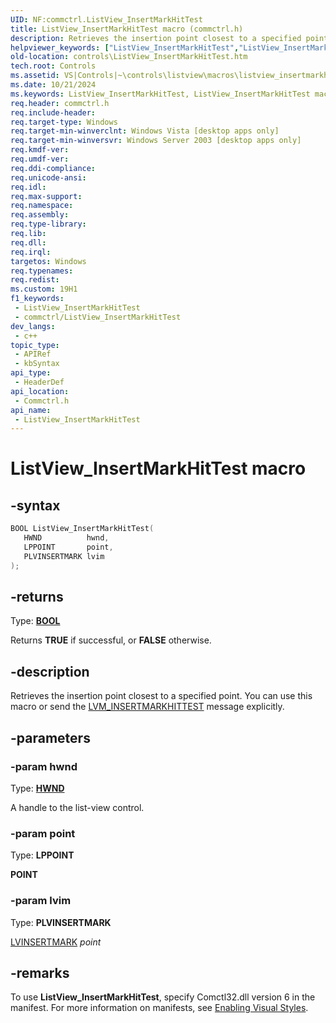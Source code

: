 ```yaml
---
UID: NF:commctrl.ListView_InsertMarkHitTest
title: ListView_InsertMarkHitTest macro (commctrl.h)
description: Retrieves the insertion point closest to a specified point. You can use this macro or send the LVM_INSERTMARKHITTEST message explicitly.
helpviewer_keywords: ["ListView_InsertMarkHitTest","ListView_InsertMarkHitTest macro [Windows Controls]","_win32_ListView_InsertMarkHitTest","_win32_ListView_InsertMarkHitTest_cpp","commctrl/ListView_InsertMarkHitTest","controls.ListView_InsertMarkHitTest","controls._win32_ListView_InsertMarkHitTest"]
old-location: controls\ListView_InsertMarkHitTest.htm
tech.root: Controls
ms.assetid: VS|Controls|~\controls\listview\macros\listview_insertmarkhittest.htm
ms.date: 10/21/2024
ms.keywords: ListView_InsertMarkHitTest, ListView_InsertMarkHitTest macro [Windows Controls], _win32_ListView_InsertMarkHitTest, _win32_ListView_InsertMarkHitTest_cpp, commctrl/ListView_InsertMarkHitTest, controls.ListView_InsertMarkHitTest, controls._win32_ListView_InsertMarkHitTest
req.header: commctrl.h
req.include-header: 
req.target-type: Windows
req.target-min-winverclnt: Windows Vista [desktop apps only]
req.target-min-winversvr: Windows Server 2003 [desktop apps only]
req.kmdf-ver: 
req.umdf-ver: 
req.ddi-compliance: 
req.unicode-ansi: 
req.idl: 
req.max-support: 
req.namespace: 
req.assembly: 
req.type-library: 
req.lib: 
req.dll: 
req.irql: 
targetos: Windows
req.typenames: 
req.redist: 
ms.custom: 19H1
f1_keywords:
 - ListView_InsertMarkHitTest
 - commctrl/ListView_InsertMarkHitTest
dev_langs:
 - c++
topic_type:
 - APIRef
 - kbSyntax
api_type:
 - HeaderDef
api_location:
 - Commctrl.h
api_name:
 - ListView_InsertMarkHitTest
---
```


# ListView_InsertMarkHitTest macro

## -syntax

```cpp
BOOL ListView_InsertMarkHitTest(
   HWND          hwnd,
   LPPOINT       point,
   PLVINSERTMARK lvim
);
```

## -returns

Type: **[BOOL](/windows/desktop/winprog/windows-data-types)**

Returns <b>TRUE</b> if successful, or <b>FALSE</b> otherwise. 


## -description

Retrieves the insertion point closest to a specified point. You can use this macro or send the <a href="/windows/desktop/Controls/lvm-insertmarkhittest">LVM_INSERTMARKHITTEST</a> message explicitly.

## -parameters

### -param hwnd

Type: <b><a href="/windows/desktop/WinProg/windows-data-types">HWND</a></b>

A handle to the list-view control.

### -param point

Type: <b>LPPOINT</b>

<b>POINT</b>

### -param lvim

Type: <b>PLVINSERTMARK</b>

<a href="/windows/desktop/api/commctrl/ns-commctrl-lvinsertmark">LVINSERTMARK</a>
<i>point</i>

## -remarks

To use <b>ListView_InsertMarkHitTest</b>, specify Comctl32.dll version 6 in the manifest. For more information on manifests, see <a href="/windows/desktop/Controls/cookbook-overview">Enabling Visual Styles</a>.
